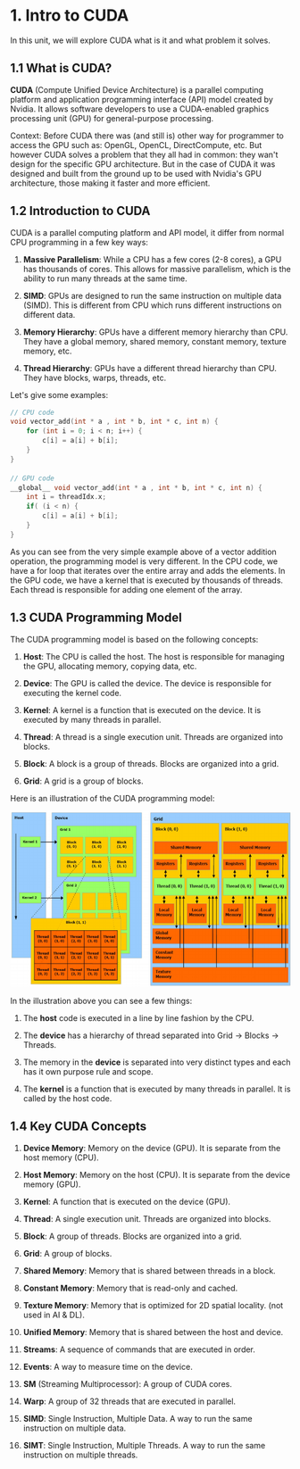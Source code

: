 # 1. Intro to CUDA

In this unit, we will explore CUDA what is it and what problem it solves.

## 1.1 What is CUDA?

**CUDA** (Compute Unified Device Architecture) is a parallel computing platform and application programming interface (API) model created by Nvidia. It allows software developers to use a CUDA-enabled graphics processing unit (GPU) for general-purpose processing.

Context: Before CUDA there was (and still is) other way for programmer to access the GPU such as: OpenGL, OpenCL, DirectCompute, etc. But however CUDA solves a problem that they all had in common: they wan't design for the specific GPU architecture. But in the case of CUDA it was designed and built from the ground up to be used with Nvidia's GPU architecture, those making it faster and more efficient.

## 1.2 Introduction to CUDA

CUDA is a parallel computing platform and API model, it differ from normal CPU programming in a few key ways:

1. **Massive Parallelism**: While a CPU has a few cores (2-8 cores), a GPU has thousands of cores. This allows for massive parallelism, which is the ability to run many threads at the same time.

2. **SIMD**: GPUs are designed to run the same instruction on multiple data (SIMD). This is different from CPU which runs different instructions on different data.

3. **Memory Hierarchy**: GPUs have a different memory hierarchy than CPU. They have a global memory, shared memory, constant memory, texture memory, etc.

4. **Thread Hierarchy**: GPUs have a different thread hierarchy than CPU. They have blocks, warps, threads, etc.

Let's give some examples:

```cpp
// CPU code
void vector_add(int * a , int * b, int * c, int n) {
    for (int i = 0; i < n; i++) {
        c[i] = a[i] + b[i];
    }
}

// GPU code 
__global__ void vector_add(int * a , int * b, int * c, int n) {
    int i = threadIdx.x;
    if( (i < n) {
        c[i] = a[i] + b[i];
    }
}
```

As you can see from the very simple example above of a vector addition operation, the programming model is very different. In the CPU code, we have a for loop that iterates over the entire array and adds the elements. In the GPU code, we have a kernel that is executed by thousands of threads. Each thread is responsible for adding one element of the array.

## 1.3 CUDA Programming Model

The CUDA programming model is based on the following concepts:

1. **Host**: The CPU is called the host. The host is responsible for managing the GPU, allocating memory, copying data, etc.

2. **Device**: The GPU is called the device. The device is responsible for executing the kernel code.

3. **Kernel**: A kernel is a function that is executed on the device. It is executed by many threads in parallel.

4. **Thread**: A thread is a single execution unit. Threads are organized into blocks.

5. **Block**: A block is a group of threads. Blocks are organized into a grid.

6. **Grid**: A grid is a group of blocks.


Here is an illustration of the CUDA programming model:

![CUDA Programming Model](/images/02_image.png)

In the illustration above you can see a few things:

1. The **host** code is executed in a line by line fashion by the CPU.

2. The **device** has a hierarchy of thread separated into Grid -> Blocks -> Threads.

3. The memory in the **device** is separated into very distinct types and each has it own purpose rule and scope.

4. The **kernel** is a function that is executed by many threads in parallel. It is called by the host code.

## 1.4 Key CUDA Concepts

1. **Device Memory**: Memory on the device (GPU). It is separate from the host memory (CPU).

2. **Host Memory**: Memory on the host (CPU). It is separate from the device memory (GPU).

3. **Kernel**: A function that is executed on the device (GPU).

4. **Thread**: A single execution unit. Threads are organized into blocks.

5. **Block**: A group of threads. Blocks are organized into a grid.

6. **Grid**: A group of blocks.

7. **Shared Memory**: Memory that is shared between threads in a block.

8. **Constant Memory**: Memory that is read-only and cached.

9. **Texture Memory**: Memory that is optimized for 2D spatial locality. (not used in AI & DL).

10. **Unified Memory**: Memory that is shared between the host and device.

11. **Streams**: A sequence of commands that are executed in order.

12. **Events**: A way to measure time on the device.

13. **SM** (Streaming Multiprocessor): A group of CUDA cores.

14. **Warp**: A group of 32 threads that are executed in parallel.

15. **SIMD**: Single Instruction, Multiple Data. A way to run the same instruction on multiple data.

16. **SIMT**: Single Instruction, Multiple Threads. A way to run the same instruction on multiple threads.



